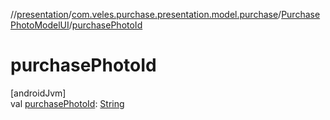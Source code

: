 //[presentation](../../../index.md)/[com.veles.purchase.presentation.model.purchase](../index.md)/[PurchasePhotoModelUI](index.md)/[purchasePhotoId](purchase-photo-id.md)

# purchasePhotoId

[androidJvm]\
val [purchasePhotoId](purchase-photo-id.md): [String](https://kotlinlang.org/api/latest/jvm/stdlib/kotlin/-string/index.html)
